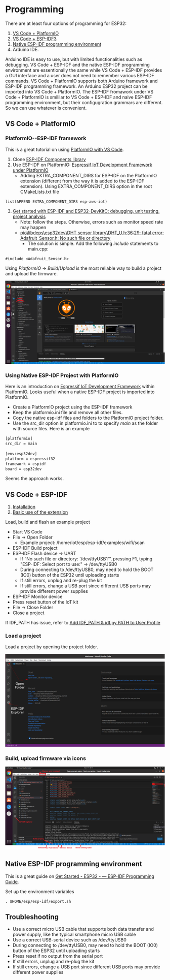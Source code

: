 # Programming 

There are at least four options of programming for ESP32: 
1. [VS Code + PlatformIO](#vs-code--platformio)
2. [VS Code + ESP-IDF3](#vs-code--esp-idf)
3. [Native ESP-IDF programming environment](#native-esp-idf-programming-environment)
4. Arduino IDE.

Arduino IDE is easy to use, but with limited functionalities such as debugging. VS Code + ESP-IDF and the native ESP-IDF programming environment are essentionally the same while VS Code + ESP-IDF provides a GUI interface and a user does not need to remember various ESP-IDF commands. VS Code + PlatformIO supports both Arduino framework and ESP-IDF programming framework. An Arduino ESP32 project can be imported into VS Code + PlatformIO. The ESP-IDF fromawork under VS Code + PlatformIO is smililar to VS Code + ESP-IDF and naive ESP-IDF programming environment, but their configugration grammars are different. So we can use whatever is convenient.

## VS Code + PlatformIO

### PlatformIO--ESP-IDF framework
This is a great tutorial on using [PlatformIO with VS Code](https://docs.platformio.org/en/latest/platforms/espressif32.html#tutorials).

1. Clone [ESP-IDF Components library](https://github.com/UncleRus/esp-idf-lib)
2. Use ESP-IDF on PlatformIO: [Espressif IoT Development Framework under PlatformIO](https://docs.platformio.org/en/latest/frameworks/espidf.html#examples)
   - Adding EXTRA_COMPONENT_DIRS for ESP-IDF on the PlatformIO extension (different from the way it is added to the ESP-IDF extension). Using EXTRA_COMPONENT_DIRS option in the root CMakeLists.txt file
```
list(APPEND EXTRA_COMPONENT_DIRS esp-aws-iot)
```
3. [Get started with ESP-IDF and ESP32-DevKitC: debugging, unit testing, project analysis](https://docs.platformio.org/en/stable/tutorials/espressif32/espidf_debugging_unit_testing_analysis.html)
   - Note: follow the steps. Otherwise, errors such as monitor speed rate may happen
   - [pio\libdeps\esp32dev\DHT sensor library\DHT_U.h:36:29: fatal error: Adafruit_Sensor.h: No such file or directory](https://community.platformio.org/t/pio-libdeps-esp32dev-dht-sensor-library-dht-u-h29-fatal-error-adafruit-sensor-h-no-such-file-or-directory/21861)
     - The solution is simple. Add the following *include* statements to main.cpp:

``` 
#include <Adafruit_Sensor.h>
```

Using *PlatformIO* -> *Build*/*Upload* is the most reliable way to build a project and upload the firmware.

<img src="../../imgs/PlatformIO-Build-Upload.png">

### Using Native ESP-IDF Project with PlatformIO

Here is an introduction on [Espressif IoT Development Framework](https://docs.platformio.org/en/stable/frameworks/espidf.html) within PlatformIO. Looks useful when a native ESP-IDF project is imported into PlatformIO.
- Create a PlatformIO project using the ESP-IDF framework
- Keep the platformio.ini file and remove all other files.
- Copy the native esp-idf files and folders to the PlatformIO project folder.
- Use the src_dir option in platformio.ini to to specify *main* as the folder with source files. Here is an example
```
[platformio]
src_dir = main

[env:esp32dev]
platform = espressif32
framework = espidf
board = esp32dev
```
Seems the approach works.

## VS Code + ESP-IDF
1. [Installation](https://github.com/espressif/vscode-esp-idf-extension/blob/master/docs/tutorial/install.md)
2. [Basic use of the extension](https://github.com/espressif/vscode-esp-idf-extension/blob/master/docs/tutorial/basic_use.md)

Load, build and flash an example project
- Start VS Code
- File -> Open Folder 
  - Example project: /home/iot/esp/esp-idf/examples/wifi/scan
- ESP-IDF Build project
- ESP-IDF Flash device -> UART
  - If “No such file or directory: '/dev/ttyUSB1'”, pressing F1, typing "ESP-IDF: Select port to use:" -> /dev/ttyUSB0
  - During connecting to /dev/ttyUSB0, may need to hold the BOOT (IO0) button of the ESP32 until uploading starts
  - If still errors, unplug and re-plug the kit
  - If still errors, change a USB port since different USB ports may provide different power supplies
- ESP-IDF Monitor device
- Press reset button of the IoT kit
- File -> Close Folder
- Close a project

If IDF_PATH has issue, refer to 
[Add IDF_PATH & idf.py PATH to User Profile](https://docs.espressif.com/projects/esp-idf/en/v3.3.1/get-started-cmake/add-idf_path-to-profile.html)

### Load a project
Load a project by opening the project folder.

<img src="../../imgs/vscode-espidf-openfolder.png">

### Build, upload firmware via icons

<img src="../../imgs/vscode-espidf-icons.png">


## Native ESP-IDF programming environment
This is a great guide on [Get Started - ESP32 - — ESP-IDF Programming Guide](https://docs.espressif.com/projects/esp-idf/en/stable/esp32/get-started/).

Set up the environment variables
```
. $HOME/esp/esp-idf/export.sh
```

## Troubleshooting
- Use a correct micro USB cable that supports both data transfer and power supply, like the typical smartphone micro USB cable
- Use a correct USB-serial device such as /dev/ttyUSB0
- During connecting to /dev/ttyUSB0, may need to hold the BOOT (IO0) button of the ESP32 until uploading starts
- Press reset if no output from the serial port
- If still errors, unplug and re-plug the kit
- If still errors, change a USB port since different USB ports may provide different power supplies
